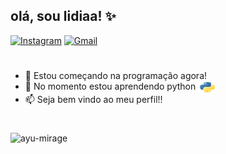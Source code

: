 ## olá, sou lidiaa! ✨
[![Instagram](https://img.shields.io/badge/Instagram-344052?style=for-the-badge&logo=instagram&logoColor=white)](https://www.instagram.com/_lidiaamaria/)
[![Gmail](https://img.shields.io/badge/Gmail-344052?style=for-the-badge&logo=gmail&logoColor=white)](lidia.maria.lucas.lopes@gmail.com)
#
- 🌻 Estou começando na programação agora!
- 🌱 No momento estou aprendendo python   <img align="center" alt="Python" height="20" width="30" src="https://raw.githubusercontent.com/devicons/devicon/master/icons/python/python-original.svg">
- 📫 Seja bem vindo ao meu perfil!!
#
![ayu-mirage](https://github-readme-stats.vercel.app/api?username=lidia-mariaa&show_icons=true&hide=contribs,prs&cache_seconds=86400&theme=ayu-mirage)

